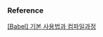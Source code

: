 ### Reference

[[Babel] 기본 사용법과 컴파일과정](https://velog.io/@kwonh/Babel-%EA%B8%B0%EB%B3%B8-%EC%82%AC%EC%9A%A9%EB%B2%95%EA%B3%BC-%EC%BB%B4%ED%8C%8C%EC%9D%BC%EA%B3%BC%EC%A0%95)